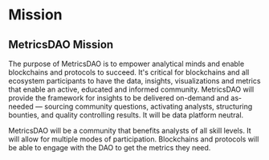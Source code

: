 # Mission

## MetricsDAO Mission

The purpose of MetricsDAO is to empower analytical minds and enable blockchains and protocols to succeed. It's critical for blockchains and all ecosystem participants to have the data, insights, visualizations and metrics that enable an active, educated and informed community. MetricsDAO will provide the framework for insights to be delivered on-demand and as-needed — sourcing community questions, activating analysts, structuring bounties, and quality controlling results. It will be data platform neutral.

MetricsDAO will be a community that benefits analysts of all skill levels. It will allow for multiple modes of participation. Blockchains and protocols will be able to engage with the DAO to get the metrics they need.
